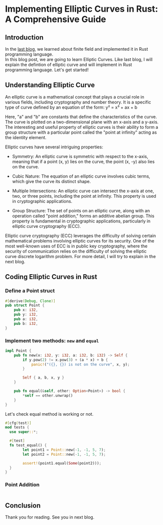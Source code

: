 # Implementing Elliptic Curves in Rust: A Comprehensive Guide

## Introduction

In the [last blog](https://www.nxted.co.jp/blog/blog_detail?id=21), we learned about finite field and implemented it in Rust programming language.   
In this blog post, we are going to learn Elliptic Curves. Like last blog, I will explain the defintion of elliptic curve and will implement in Rust programming language. 
Let's get started!


## Understanding Elliptic Curve

An elliptic curve is a mathematical concept that plays a crucial role in various fields, including cryptography and number theory. It is a specific type of curve defined by an equation of the form:
y² = x³ + ax + b

Here, "a" and "b" are constants that define the characteristics of the curve. The curve is plotted on a two-dimensional plane with an x-axis and a y-axis. The interesting and useful property of elliptic curves is their ability to form a group structure with a particular point called the "point at infinity" acting as the identity element.

Elliptic curves have several intriguing properties:

- Symmetry: An elliptic curve is symmetric with respect to the x-axis, meaning that if a point (x, y) lies on the curve, the point (x, -y) also lies on the curve.

- Cubic Nature: The equation of an elliptic curve involves cubic terms, which give the curve its distinct shape.

- Multiple Intersections: An elliptic curve can intersect the x-axis at one, two, or three points, including the point at infinity. This property is used in cryptographic applications.

- Group Structure: The set of points on an elliptic curve, along with an operation called "point addition," forms an additive abelian group. This property is fundamental in cryptographic applications, particularly in elliptic curve cryptography (ECC).

Elliptic curve cryptography (ECC) leverages the difficulty of solving certain mathematical problems involving elliptic curves for its security. One of the most well-known uses of ECC is in public key cryptography, where the security of communication relies on the difficulty of solving the elliptic curve discrete logarithm problem. For more detail, I will try to explain in the next blog. 


## Coding Elliptic Curves in Rust

### Define a Point struct

```rust
#[derive(Debug, Clone)]
pub struct Point {
    pub x: i32,
    pub y: i32,
    pub a: i32,
    pub b: i32,
}
```

### Implement two methods: `new` and `equal`

```rust
impl Point {
    pub fn new(x: i32, y: i32, a: i32, b: i32) -> Self {
        if y.pow(2) != x.pow(3) + (a * x) + b {
            panic!("({}, {}) is not on the curve", x, y);
        }

        Self { a, b, x, y }
    }

    pub fn equal(&self, other: Option<Point>) -> bool {
        *self == other.unwrap()
    }
}
```

Let's check equal method is working or not. 

```rust
#[cfg(test)]
mod tests {
  use super::*;

  #[test]
  fn test_equal() {
        let point1 = Point::new(-1, -1, 5, 7);
        let point2 = Point::new(-1, -1, 5, 7);

        assert!(point1.equal(Some(point2)));
  }
}
```

### Point Addition

```rust


```


## Conclusion
Thank you for reading. See you in next blog. 
